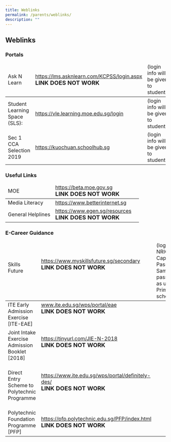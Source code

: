 ```yaml
---
title: Weblinks
permalink: /parents/weblinks/
description: ""
---
```

## Weblinks

### Portals
<table>
<thead>
  <tr>
    <td>Ask N Learn</td>
    <td><a href="https://lms.asknlearn.com/KCPSS/login.aspx">https://lms.asknlearn.com/KCPSS/login.aspx</a><br><b><font size=4>LINK DOES NOT WORK</font></b></td>
    <td>(login info will be given to students)</td>
  </tr>
</thead>
<tbody>
  <tr>
    <td>Student Learning Space (SLS):</td>
    <td><a href="https://vle.learning.moe.edu.sg/login">https://vle.learning.moe.edu.sg/login</a></td>
    <td>(login info will be given to students)<br></td>
  </tr>
  <tr>
    <td>Sec  1 CCA Selection 2019   </td>
    <td><a href="https://kuochuan.schoolhub.sg/">https://kuochuan.schoolhub.sg</a></td>
    <td>(login info will be given to students)</td>
  </tr>
</tbody>
</table>


### Useful Links
<table>
<thead>
  <tr>
    <td>MOE   </td>
    <td><a href="https://beta.moe.gov.sg/">https://beta.moe.gov.sg</a><br><b><font size=4>LINK DOES NOT WORK</font></b></td>
    <td></td>
  </tr>
</thead>
<tbody>
  <tr>
    <td>Media Literacy</td>
    <td><a href="https://www.betterinternet.sg/">https://www.betterinternet.sg</a></td>
    <td></td>
  </tr>
  <tr>
    <td>General Helplines </td>
    <td><a href="https://www.egen.sg/resources">https://www.egen.sg/resources</a><br><b><font size=4>LINK DOES NOT WORK</font></b></td>
    <td> </td>
  </tr>
</tbody>
</table>


### E-Career Guidance
<table>
<thead>
  <tr>
    <td>Skills Future   <br><br> </td>
    <td><a href="https://www.myskillsfuture.sg/secondary">https://www.myskillsfuture.sg/secondary</a><br><b><font size=4>LINK DOES NOT WORK</font></b><br><br><br></td>
    <td>(login: NRIC      (All Caps), Password: Same password as used in Primary school)</td>
  </tr>
</thead>
<tbody>
  <tr>
    <td>ITE Early Admission Exercise <br>[ITE-EAE]  <br></td>
    <td><a href="http://www.ite.edu.sg/wps/portal/eae%C2%A0">www.ite.edu.sg/wps/portal/eae</a><br><b><font size=4>LINK DOES NOT WORK</font></b><br><br><br></td>
    <td> </td>
  </tr>
  <tr>
    <td>Joint Intake Exercise Admission Booklet [2018]  <br><br></td>
    <td><a href="https://tinyurl.com/JIE-N-2018%C2%A0%C2%A0">https://tinyurl.com/JIE-N-2018</a><br><b><font size=4>LINK DOES NOT WORK</font></b><br><br><br></td>
    <td> </td>
  </tr>
  <tr>
    <td>Direct Entry Scheme to Polytechnic Programme<br><br></td>
    <td><a href="https://www.ite.edu.sg/wps/portal/definitely-des/">https://www.ite.edu.sg/wps/portal/definitely-des/</a><br><b><font size=4>LINK DOES NOT WORK</font></b><br><br><br></td>
    <td><br></td>
  </tr>
  <tr>
    <td>Polytechnic Foundation Programme [PFP] </td>
    <td><a href="https://pfp.polytechnic.edu.sg/PFP/index.html%C2%A0">https://pfp.polytechnic.edu.sg/PFP/index.html</a><br><b><font size=4>LINK DOES NOT WORK</font></b></td>
    <td> </td>
  </tr>
</tbody>
</table>